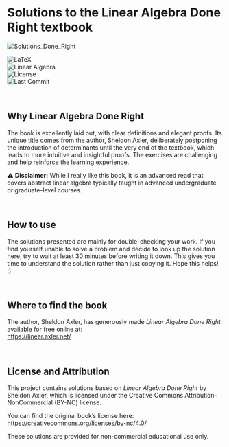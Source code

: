 # Solutions to the Linear Algebra Done Right textbook

![Solutions_Done_Right](https://github.com/user-attachments/assets/5d8e76c8-44a9-4364-adf4-a322a0fcce99)

![LaTeX](https://img.shields.io/badge/language-LaTeX-blue)  
![Linear Algebra](https://img.shields.io/badge/topic-linear_algebra-brightgreen)  
![License](https://img.shields.io/github/license/SupremeLordGamer/latex-linear-algebra-solutions)  
![Last Commit](https://img.shields.io/github/last-commit/SupremeLordGamer/latex-linear-algebra-solutions)

<br>

## Why Linear Algebra Done Right

The book is excellently laid out, with clear definitions and elegant proofs. Its unique title comes from the author, Sheldon Axler, deliberately postponing the introduction of determinants until the very end of the textbook, which leads to more intuitive and insightful proofs. The exercises are challenging and help reinforce the learning experience.

⚠️ **Disclaimer:** While I really like this book, it is an advanced read that covers abstract linear algebra typically taught in advanced undergraduate or graduate-level courses.

<br>

## How to use

The solutions presented are mainly for double-checking your work. If you find yourself unable to solve a problem and decide to look up the solution here, try to wait at least 30 minutes before writing it down. This gives you time to understand the solution rather than just copying it. Hope this helps! :)

<br>

## Where to find the book

The author, Sheldon Axler, has generously made *Linear Algebra Done Right* available for free online at:  
https://linear.axler.net/

<br>

## License and Attribution

This project contains solutions based on *Linear Algebra Done Right* by Sheldon Axler, which is licensed under the Creative Commons Attribution-NonCommercial (BY-NC) license.

You can find the original book’s license here:  
https://creativecommons.org/licenses/by-nc/4.0/

These solutions are provided for non-commercial educational use only.

